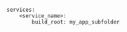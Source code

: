 <!-- usedin: [ _includes/_inlines/Deployment/common/building-your-service/building-your-service_build-root-v1.md] -->

```

services:
    <service_name>:
        build_root: my_app_subfolder

```
